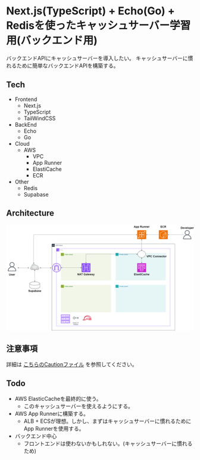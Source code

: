 # Next.js(TypeScript) + Echo(Go) + Redisを使ったキャッシュサーバー学習用(バックエンド用)

バックエンドAPIにキャッシュサーバーを導入したい。
キャッシュサーバーに慣れるために簡単なバックエンドAPIを構築する。

## Tech

- Frontend
  - Next.js
  - TypeScript
  - TailWindCSS
- BackEnd
  - Echo
  - Go
- Cloud
  - AWS
    - VPC
    - App Runner
    - ElastiCache
    - ECR
- Other
  - Redis
  - Supabase

## Architecture

![アーキテクチャ図](./drawio/elasticache.drawio.png)

## 注意事項

詳細は [こちらのCautionファイル](./manuals/caution.md) を参照してください。

## Todo

- AWS ElasticCacheを最終的に使う。
  - このキャッシュサーバーを使えるようにする。
- AWS App Runnerに構築する。
  - ALB + ECSが理想。しかし、まずはキャッシュサーバーに慣れるためにApp Runnerを使用する。
- バックエンド中心
  - フロントエンドは使わないかもしれない。(キャッシュサーバーに慣れるため)